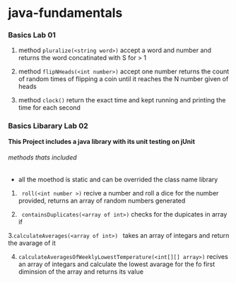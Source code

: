 # java-fundamentals

### Basics Lab 01

1. method `pluralize(<string word>)` accept a word and number and returns the word concatinated with S for > 1

2. method `flipNHeads(<int number>)` accept one number returns the count of random times of flipping a coin until it reaches the N number given of heads

3. method `clock()` return the exact time and kept running and printing the time for each second

### Basics Libarary Lab 02

**This Project includes a java library with its unit testing on jUnit**

###### methods thats included

- all the moethod is static and can be overrided the class name library

1. ` roll(<int number >)` recive a number and roll a dice for the number provided, returns an array of random numbers generated

2. ` containsDuplicates(<array of int>)` checks for the dupicates in array if

3.`calculateAverages(<array of int>) ` takes an array of integars and return the avarage of it

4. `calculateAveragesOfWeeklyLowestTemperature(<int[][] array>)` recives an array of integars and calculate the lowest avarage for the fo first diminsion of the array and returns its value
